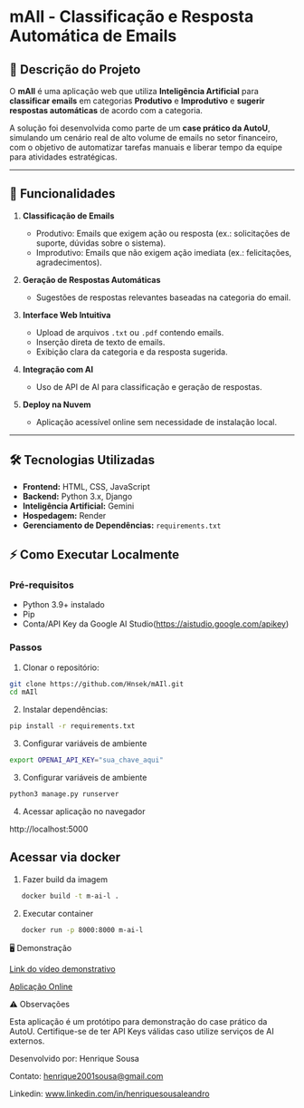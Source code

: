 # mAIl - Classificação e Resposta Automática de Emails

## 📝 Descrição do Projeto

O **mAIl** é uma aplicação web que utiliza **Inteligência Artificial** para **classificar emails** em categorias **Produtivo** e **Improdutivo** e **sugerir respostas automáticas** de acordo com a categoria.  

A solução foi desenvolvida como parte de um **case prático da AutoU**, simulando um cenário real de alto volume de emails no setor financeiro, com o objetivo de automatizar tarefas manuais e liberar tempo da equipe para atividades estratégicas.

---

## 🎯 Funcionalidades

1. **Classificação de Emails**
   - Produtivo: Emails que exigem ação ou resposta (ex.: solicitações de suporte, dúvidas sobre o sistema).
   - Improdutivo: Emails que não exigem ação imediata (ex.: felicitações, agradecimentos).

2. **Geração de Respostas Automáticas**
   - Sugestões de respostas relevantes baseadas na categoria do email.

3. **Interface Web Intuitiva**
   - Upload de arquivos `.txt` ou `.pdf` contendo emails.
   - Inserção direta de texto de emails.
   - Exibição clara da categoria e da resposta sugerida.

4. **Integração com AI**
   - Uso de API de AI para classificação e geração de respostas.

5. **Deploy na Nuvem**
   - Aplicação acessível online sem necessidade de instalação local.

---

## 🛠 Tecnologias Utilizadas

- **Frontend:** HTML, CSS, JavaScript
- **Backend:** Python 3.x, Django
- **Inteligência Artificial:** Gemini
- **Hospedagem:** Render 
- **Gerenciamento de Dependências:** `requirements.txt`

## ⚡ Como Executar Localmente

### Pré-requisitos

- Python 3.9+ instalado
- Pip
- Conta/API Key da Google AI Studio(https://aistudio.google.com/apikey)

### Passos

1. Clonar o repositório:

```bash
git clone https://github.com/Hnsek/mAIl.git
cd mAIl
```

2. Instalar dependências:

```bash
pip install -r requirements.txt
```

3. Configurar variáveis de ambiente

```bash
export OPENAI_API_KEY="sua_chave_aqui"
```

3. Configurar variáveis de ambiente

```bash
python3 manage.py runserver
```

4. Acessar aplicação no navegador

http://localhost:5000

## Acessar via docker

1. Fazer build da imagem

```bash
   docker build -t m-ai-l . 
```

2. Executar container

```bash
   docker run -p 8000:8000 m-ai-l 
```

🖥 Demonstração

[Link do vídeo demonstrativo](https://youtu.be/05QwjhUoPKw)

[Aplicação Online](https://mail-pboo.onrender.com/analyser/form)

⚠️ Observações

Esta aplicação é um protótipo para demonstração do case prático da AutoU.
Certifique-se de ter API Keys válidas caso utilize serviços de AI externos.

Desenvolvido por: Henrique Sousa

Contato: henrique2001sousa@gmail.com

Linkedin: www.linkedin.com/in/henriquesousaleandro

